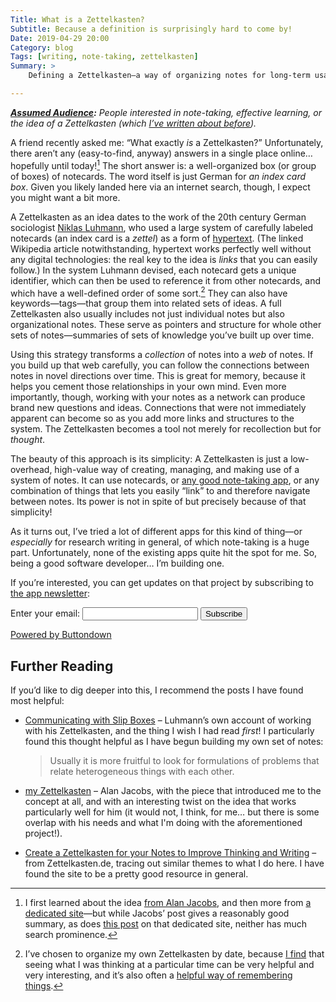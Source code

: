 ```yaml
---
Title: What is a Zettelkasten?
Subtitle: Because a definition is surprisingly hard to come by!
Date: 2019-04-29 20:00
Category: blog
Tags: [writing, note-taking, zettelkasten]
Summary: >
    Defining a Zettelkasten—a way of organizing notes for long-term usability and effective learning.

---
```


<i><b>[Assumed Audience][aa]:</b> People interested in note-taking, effective learning, or the idea of a Zettelkasten (which [I’ve written about before][zettelkasten]).</i>

[aa]: https://v4.chriskrycho.com/2018/assumed-audiences.html

A friend recently asked me: “What exactly *is* a Zettelkasten?” Unfortunately, there aren’t any (easy-to-find, anyway) answers in a single place online… hopefully until today![^background] The short answer is: a well-organized box (or group of boxes) of notecards. The word itself is just German for <i>an index card box</i>. Given you likely landed here via an internet search, though, I expect you might want a bit more.

A Zettelkasten as an idea dates to the work of the 20th century German sociologist [Niklas Luhmann], who used a large system of carefully labeled notecards (an index card is a <i>zettel</i>) as a form of [hypertext]. (The linked Wikipedia article notwithstanding, hypertext works perfectly well without any digital technologies: the real key to the idea is *links* that you can easily follow.) In the system Luhmann devised, each notecard gets a unique identifier, which can then be used to reference it from other notecards, and which have a well-defined order of some sort.[^order] They can also have keywords—tags—that group them into related sets of ideas. A full Zettelkasten also usually includes not just individual notes but also organizational notes. These serve as pointers and structure for whole other sets of notes—summaries of sets of knowledge you’ve built up over time.

Using this strategy transforms a *collection* of notes into a *web* of notes. If you build up that web carefully, you can follow the connections between notes in novel directions over time. This is great for memory, because it helps you cement those relationships in your own mind. Even more importantly, though, working with your notes as a network can produce brand new questions and ideas. Connections that were not immediately apparent can become so as you add more links and structures to the system. The Zettelkasten becomes a tool not merely for recollection but for *thought*.

The beauty of this approach is its simplicity: A Zettelkasten is just a low-overhead, high-value way of creating, managing, and making use of a system of notes. It can use notecards, or [any good note-taking app][bear], or any combination of things that lets you easily “link” to and therefore navigate between notes. Its power is not in spite of but precisely because of that simplicity!

<aside>

As it turns out, I’ve tried a lot of different apps for this kind of thing—or *especially* for research writing in general, of which note-taking is a huge part. Unfortunately, none of the existing apps quite hit the spot for me. So, being a good software developer… I’m building one.

If you’re interested, you can get updates on that project by subscribing to [the app newsletter][rewrite-list]:

<form
  action="https://buttondown.email/api/emails/embed-subscribe/rewrite"
  method="post"
  target="popupwindow"
  onsubmit="window.open('https://buttondown.email/rewrite', 'popupwindow')"
  class="embeddable-buttondown-form"
>
  <label for="bd-email">Enter your email:</label>
  <input type="email" name="email" id="bd-email">
  <input type="hidden" value="1" name="embed"/>
  <input type="submit" value="Subscribe" />
  <p>
    <a href="https://buttondown.email" target="_blank">Powered by Buttondown</a>
  </p>
</form>

</aside>

## Further Reading

If you’d like to dig deeper into this, I recommend the posts I have found most helpful:

- [Communicating with Slip Boxes][luhmann] – Luhmann’s own account of working with his Zettelkasten, and the thing I wish I had read *first*! I particularly found this thought helpful as I have begun building my own set of notes:

    > Usually it is more fruitful to look for formulations of problems that relate heterogeneous things with each other.

- [my Zettelkasten][aj] – Alan Jacobs, with the piece that introduced me to the concept at all, and with an interesting twist on the idea that works particularly well for him (it would not, I think, for me… but there is some overlap with his needs and what I'm doing with the aforementioned project!).

- [Create a Zettelkasten for your Notes to Improve Thinking and Writing][.de] – from Zettelkasten.de, tracing out similar themes to what I do here. I have found the site to be a pretty good resource in general.

[aj]: https://blog.ayjay.org/my-zettelkasten/
[create]: https://zettelkasten.de/posts/zettelkasten-improves-thinking-writing/
[luhmann]: http://luhmann.surge.sh/communicating-with-slip-boxes

[^background]: I first learned about the idea [from Alan Jacobs][aj], and then more from [a dedicated site][.de]—but while Jacobs’ post gives a reasonably good summary, as does [this post][create] on that dedicated site, neither has much search prominence.

[^order]: I’ve chosen to organize my own Zettelkasten by date, because [I find][blog] that seeing what I was thinking at a particular time can be very helpful and very interesting, and it’s also often a [helpful way of remembering things][date].

[zettelkasten]: https://v4.chriskrycho.com/zettelkasten/
[Niklas Luhmann]: https://en.wikipedia.org/wiki/Special:Search?search=Niklas%20Luhmann&go=Go
[hypertext]: https://en.wikipedia.org/wiki/Hypertext
[bear]: https://bear.app
[rewrite-list]: https://buttondown.email/rewrite
[.de]: https://zettelkasten.de
[blog]: https://v4.chriskrycho.com/2018/blog-as-note-taking-tool.html
[date]: https://zettelkasten.de/posts/add-identity/
